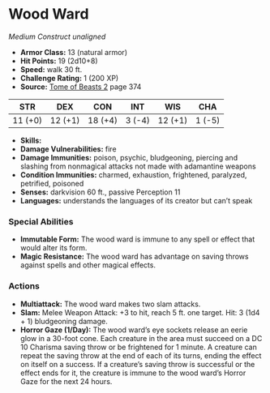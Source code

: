 # Wood Ward

*Medium* *Construct* *unaligned*

- **Armor Class:** 13 (natural armor)
- **Hit Points:** 19 (2d10+8)
- **Speed:** walk 30 ft.
- **Challenge Rating:** 1 (200 XP)
- **Source:** [Tome of Beasts 2](https://koboldpress.com/kpstore/product/tome-of-beasts-2-for-5th-edition) page 374

| STR | DEX | CON | INT | WIS | CHA |
| --- | --- | --- | --- | --- | --- |
| 11 (+0) | 12 (+1) | 18 (+4) | 3 (-4) | 12 (+1) | 1 (-5) |

- **Skills:** 
- **Damage Vulnerabilities:** fire
- **Damage Immunities:** poison, psychic, bludgeoning, piercing and slashing from nonmagical attacks not made with adamantine weapons
- **Condition Immunities:** charmed, exhaustion, frightened, paralyzed, petrified, poisoned
- **Senses:** darkvision 60 ft., passive Perception 11
- **Languages:** understands the languages of its creator but can’t speak
### Special Abilities
- **Immutable Form:** The wood ward is immune to any spell or effect that would alter its form.
- **Magic Resistance:** The wood ward has advantage on saving throws against spells and other magical effects.
### Actions
- **Multiattack:** The wood ward makes two slam attacks.
- **Slam:** Melee Weapon Attack: +3 to hit, reach 5 ft. one target. Hit: 3 (1d4 + 1) bludgeoning damage.
- **Horror Gaze (1/Day):** The wood ward’s eye sockets release an eerie glow in a 30-foot cone. Each creature in the area must succeed on a DC 10 Charisma saving throw or be frightened for 1 minute. A creature can repeat the saving throw at the end of each of its turns, ending the effect on itself on a success. If a creature’s saving throw is successful or the effect ends for it, the creature is immune to the wood ward’s Horror Gaze for the next 24 hours.



